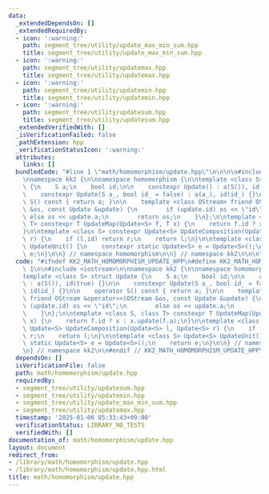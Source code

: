 ```yaml
---
data:
  _extendedDependsOn: []
  _extendedRequiredBy:
  - icon: ':warning:'
    path: segment_tree/utility/update_max_min_sum.hpp
    title: segment_tree/utility/update_max_min_sum.hpp
  - icon: ':warning:'
    path: segment_tree/utility/updatemax.hpp
    title: segment_tree/utility/updatemax.hpp
  - icon: ':warning:'
    path: segment_tree/utility/updatemin.hpp
    title: segment_tree/utility/updatemin.hpp
  - icon: ':warning:'
    path: segment_tree/utility/updatesum.hpp
    title: segment_tree/utility/updatesum.hpp
  _extendedVerifiedWith: []
  _isVerificationFailed: false
  _pathExtension: hpp
  _verificationStatusIcon: ':warning:'
  attributes:
    links: []
  bundledCode: "#line 1 \"math/homomorphism/update.hpp\"\n\n\n\n#include <iostream>\n\
    \nnamespace kk2 {\n\nnamespace homomorphism {\n\ntemplate <class S> struct Update\
    \ {\n    S a;\n    bool id;\n\n    constexpr Update() : a(S()), id(true) {}\n\n\
    \    constexpr Update(S a_, bool id_ = false) : a(a_), id(id_) {}\n\n    operator\
    \ S() const { return a; }\n\n    template <class OStream> friend OStream &operator<<(OStream\
    \ &os, const Update &update) {\n        if (update.id) os << \"id\";\n       \
    \ else os << update.a;\n        return os;\n    }\n};\n\ntemplate <class S, class\
    \ T> constexpr T UpdateMap(Update<S> f, T x) {\n    return f.id ? x : x.update(f.a);\n\
    }\n\ntemplate <class S> constexpr Update<S> UpdateComposition(Update<S> l, Update<S>\
    \ r) {\n    if (l.id) return r;\n    return l;\n}\n\ntemplate <class S> Update<S>\
    \ UpdateUnit() {\n    constexpr static Update<S> e = Update<S>();\n    return\
    \ e;\n}\n\n} // namespace homomorphism\n\n} // namespace kk2\n\n\n"
  code: "#ifndef KK2_MATH_HOMOMORPHISM_UPDATE_HPP\n#define KK2_MATH_HOMOMORPHISM_UPDATE_HPP\
    \ 1\n\n#include <iostream>\n\nnamespace kk2 {\n\nnamespace homomorphism {\n\n\
    template <class S> struct Update {\n    S a;\n    bool id;\n\n    constexpr Update()\
    \ : a(S()), id(true) {}\n\n    constexpr Update(S a_, bool id_ = false) : a(a_),\
    \ id(id_) {}\n\n    operator S() const { return a; }\n\n    template <class OStream>\
    \ friend OStream &operator<<(OStream &os, const Update &update) {\n        if\
    \ (update.id) os << \"id\";\n        else os << update.a;\n        return os;\n\
    \    }\n};\n\ntemplate <class S, class T> constexpr T UpdateMap(Update<S> f, T\
    \ x) {\n    return f.id ? x : x.update(f.a);\n}\n\ntemplate <class S> constexpr\
    \ Update<S> UpdateComposition(Update<S> l, Update<S> r) {\n    if (l.id) return\
    \ r;\n    return l;\n}\n\ntemplate <class S> Update<S> UpdateUnit() {\n    constexpr\
    \ static Update<S> e = Update<S>();\n    return e;\n}\n\n} // namespace homomorphism\n\
    \n} // namespace kk2\n\n#endif // KK2_MATH_HOMOMORPHISM_UPDATE_HPP\n"
  dependsOn: []
  isVerificationFile: false
  path: math/homomorphism/update.hpp
  requiredBy:
  - segment_tree/utility/updatesum.hpp
  - segment_tree/utility/updatemin.hpp
  - segment_tree/utility/update_max_min_sum.hpp
  - segment_tree/utility/updatemax.hpp
  timestamp: '2025-01-06 05:33:43+09:00'
  verificationStatus: LIBRARY_NO_TESTS
  verifiedWith: []
documentation_of: math/homomorphism/update.hpp
layout: document
redirect_from:
- /library/math/homomorphism/update.hpp
- /library/math/homomorphism/update.hpp.html
title: math/homomorphism/update.hpp
---
```

